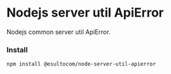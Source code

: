 # Nodejs server util ApiError
Nodejs common server util ApiError.

### Install
```
npm install @esultocom/node-server-util-apierror
```
